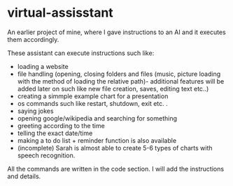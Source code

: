 # virtual-assisstant
An earlier project of mine, where I gave instructions to an AI and it executes them accordingly. 


These assistant can execute instructions such like:
- loading a website
- file handling (opening, closing folders and files (music, picture loading with the method of loading the relative path)- additional features will be added later on such like new file creation, saves, editing text etc..)
- creating a simmple example chart for a presentation
- os commands such like restart, shutdown, exit etc. .
- saying jokes
- opening google/wikipedia and searching for something
- greeting according to the time 
- telling the exact date/time
- making a to do list + reminder function is also available
- (incomplete) Sarah is almost able to create 5-6 types of charts with speech recognition. 

All the commands are written in the code section. I will add the instructions and details.
